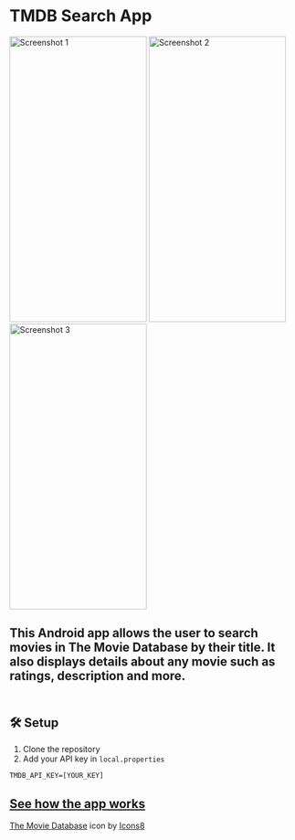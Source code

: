 # TMDB Search App
<img src="https://github.com/user-attachments/assets/65e7e5fc-15c0-4f68-93d6-29a580aa0759"
         alt="Screenshot 1"
         width="240" height="500">
<img src="https://github.com/user-attachments/assets/cca85024-607f-4403-84bd-0bef805857b4"
         alt="Screenshot 2"
         width="240" height="500">
<img src="https://github.com/user-attachments/assets/e03e0f20-9d34-4310-ada8-4f8891fbd057"
         alt="Screenshot 3"
         width="240" height="500">

## This Android app allows the user to search movies in The Movie Database by their title. It also displays details about any movie such as ratings, description and more. <br> <br>
🛠️ Setup
---
1. Clone the repository
2. Add your API key in `local.properties`
```
TMDB_API_KEY=[YOUR_KEY]
```
[See how the app works](https://github.com/Stagnant09/TMDBApp/raw/refs/heads/master/TMDBApp3.mp4)
---
<a target="_blank" href="https://icons8.com/icon/AxHFXpfUuWsm/the-movie-database">The Movie Database</a> icon by <a target="_blank" href="https://icons8.com">Icons8</a>
